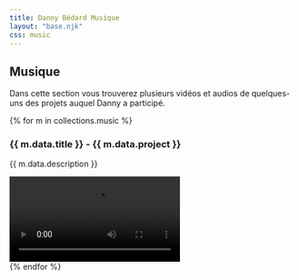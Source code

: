 ```yaml
---
title: Danny Bédard Musique
layout: "base.njk"
css: music
---
```


<section id="main">
    <div class="wrapper">
        <h2>Musique</h2>
        <p>Dans cette section vous trouverez plusieurs vidéos et audios de quelques-uns des projets auquel Danny a participé.</p>
{% for m in collections.music %}
        <div class="music">
            <h3>{{ m.data.title }} - {{ m.data.project }}</h3>
            <p>{{ m.data.description }}</p>
            <video controls src="../src/res/music/CetteVoix.mp4"></video>
        </div>
{% endfor %}
    </div>
</section>